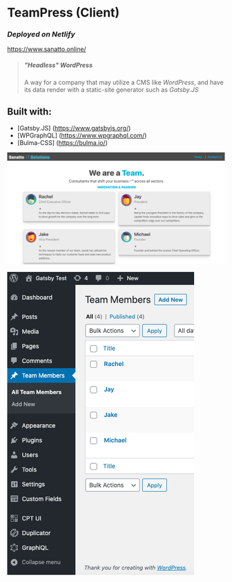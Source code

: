 # TeamPress (Client)
### _Deployed on Netlify_
https://www.sanatto.online/

> ##### **"Headless" WordPress** 
> A way for a company that may utilize a CMS like 
> *WordPress*, and have its data render with a static-site generator such as
> *Gatsby.JS*

## Built with:

* [Gatsby.JS] (https://www.gatsbyjs.org/)
* [WPGraphQL] (https://www.wpgraphql.com/)
* [Bulma-CSS] (https://bulma.io/)



![Sanatto Home Page](/src/images/homepage.png "Sanatto Home Page")

![CMS](/src/images/wordpressView.png "WordPress for Sanatto")
